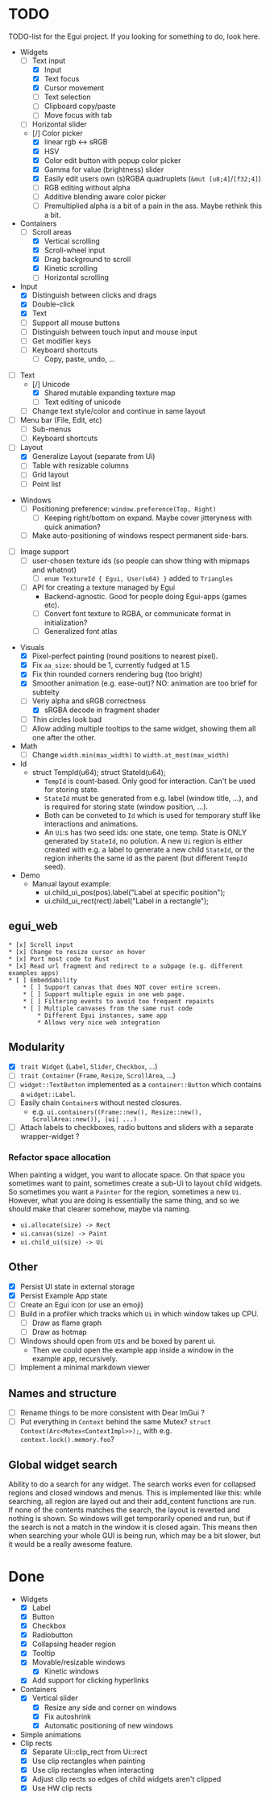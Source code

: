 # TODO
TODO-list for the Egui project. If you looking for something to do, look here.

* Widgets
    * [ ] Text input
        * [x] Input
        * [x] Text focus
        * [x] Cursor movement
        * [ ] Text selection
        * [ ] Clipboard copy/paste
        * [ ] Move focus with tab
    * [ ] Horizontal slider
    * [/] Color picker
        * [x] linear rgb <-> sRGB
        * [x] HSV
        * [x] Color edit button with popup color picker
        * [x] Gamma for value (brightness) slider
        * [x] Easily edit users own (s)RGBA quadruplets (`&mut [u8;4]`/`[f32;4]`)
        * [ ] RGB editing without alpha
        * [ ] Additive blending aware color picker
        * [ ] Premultiplied alpha is a bit of a pain in the ass. Maybe rethink this a bit.
* Containers
    * [ ] Scroll areas
        * [x] Vertical scrolling
        * [x] Scroll-wheel input
        * [x] Drag background to scroll
        * [x] Kinetic scrolling
        * [ ] Horizontal scrolling
* Input
    * [x] Distinguish between clicks and drags
    * [x] Double-click
    * [x] Text
    * [ ] Support all mouse buttons
    * [ ] Distinguish between touch input and mouse input
    * [ ] Get modifier keys
    * [ ] Keyboard shortcuts
        * [ ] Copy, paste, undo, ...
* [ ] Text
    * [/] Unicode
        * [x] Shared mutable expanding texture map
        * [ ] Text editing of unicode
    * [ ] Change text style/color and continue in same layout
* [ ] Menu bar (File, Edit, etc)
    * [ ] Sub-menus
    * [ ] Keyboard shortcuts
* [ ] Layout
    * [x] Generalize Layout (separate from Ui)
    * [ ] Table with resizable columns
    * [ ] Grid layout
    * [ ] Point list
* Windows
    * [ ] Positioning preference: `window.preference(Top, Right)`
        * [ ] Keeping right/bottom on expand. Maybe cover jitteryness with quick animation?
    * [ ] Make auto-positioning of windows respect permanent side-bars.
* [ ] Image support
    * [ ] user-chosen texture ids (so people can show thing with mipmaps and whatnot)
        * [ ] `enum TextureId { Egui, User(u64) }` added to `Triangles`
    * [ ] API for creating a texture managed by Egui
        * Backend-agnostic. Good for people doing Egui-apps (games etc).
        * [ ] Convert font texture to RGBA, or communicate format in initialization?
        * [ ] Generalized font atlas
* Visuals
    * [x] Pixel-perfect painting (round positions to nearest pixel).
    * [x] Fix `aa_size`: should be 1, currently fudged at 1.5
    * [x] Fix thin rounded corners rendering bug (too bright)
    * [x] Smoother animation (e.g. ease-out)? NO: animation are too brief for subtelty
    * [ ] Veriy alpha and sRGB correctness
        * [x] sRGBA decode in fragment shader
    * [ ] Thin circles look bad
    * [ ] Allow adding multiple tooltips to the same widget, showing them all one after the other.
* Math
    * [ ] Change `width.min(max_width)` to `width.at_most(max_width)`
* Id
    * struct TempId(u64); struct StateId(u64);
        * `TempId` is count-based. Only good for interaction. Can't be used for storing state.
        * `StateId` must be generated from e.g. label (window title, ...), and is required for storing state (window position, ...).
        * Both can be conveted to `Id` which is used for temporary stuff like interactions and animations.
        * An `Ui`:s has two seed ids: one state, one temp. State is ONLY generated by `StateId`, no polution. A new `Ui` region is either created with e.g. a label to generate a new child `StateId`, or the region inherits the same id as the parent (but different `TempId` seed).
* Demo
    * Manual layout example:
        * ui.child_ui_pos(pos).label("Label at specific position");
        * ui.child_ui_rect(rect).label("Label in a rectangle");


## egui_web
    * [x] Scroll input
    * [x] Change to resize cursor on hover
    * [x] Port most code to Rust
    * [x] Read url fragment and redirect to a subpage (e.g. different examples apps)
    * [ ] Embeddability
        * [ ] Support canvas that does NOT cover entire screen.
        * [ ] Support multiple eguis in one web page.
        * [ ] Filtering events to avoid too frequent repaints
        * [ ] Multiple canvases from the same rust code
            * Different Egui instances, same app
            * Allows very nice web integration

## Modularity
* [x] `trait Widget` (`Label`, `Slider`, `Checkbox`, ...)
* [ ] `trait Container` (`Frame`, `Resize`, `ScrollArea`, ...)
* [ ] `widget::TextButton` implemented as a `container::Button` which contains a `widget::Label`.
* [ ] Easily chain `Container`s without nested closures.
    * e.g. `ui.containers((Frame::new(), Resize::new(), ScrollArea::new()), |ui| ...)`
* [ ] Attach labels to checkboxes, radio buttons and sliders with a separate wrapper-widget ?

### Refactor space allocation
When painting a widget, you want to allocate space. On that space you sometimes want to paint, sometimes create a sub-Ui to layout child widgets. So sometimes you want a `Painter` for the region, sometimes a new `Ui`. However, what you are doing is essentially the same thing, and so we should make that clearer somehow, maybe via naming.

* `ui.allocate(size) -> Rect`
* `ui.canvas(size) -> Paint`
* `ui.child_ui(size) -> Ui`


## Other
* [x] Persist UI state in external storage
* [x] Persist Example App state
* [ ] Create an Egui icon (or use an emoji)
* [ ] Build in a profiler which tracks which `Ui` in which window takes up CPU.
    * [ ] Draw as flame graph
    * [ ] Draw as hotmap
* [ ] Windows should open from `UI`s and be boxed by parent ui.
    * Then we could open the example app inside a window in the example app, recursively.
* [ ] Implement a minimal markdown viewer

## Names and structure
* [ ] Rename things to be more consistent with Dear ImGui ?
* [ ] Put everything in `Context` behind the same Mutex? `struct Context(Arc<Mutex<ContextImpl>>);`, with e.g. `context.lock().memory.foo`?

## Global widget search
Ability to do a search for any widget. The search works even for collapsed regions and closed windows and menus. This is implemented like this: while searching, all region are layed out and their add_content functions are run. If none of the contents matches the search, the layout is reverted and nothing is shown. So windows will get temporarily opened and run, but if the search is not a match in the window it is closed again. This means then when searching your whole GUI is being run, which may be a bit slower, but it would be a really awesome feature.

# Done
* Widgets
    * [x] Label
    * [x] Button
    * [x] Checkbox
    * [x] Radiobutton
    * [x] Collapsing header region
    * [x] Tooltip
    * [x] Movable/resizable windows
        * [x] Kinetic windows
    * [x] Add support for clicking hyperlinks
* Containers
    * [x] Vertical slider
        * [x] Resize any side and corner on windows
        * [x] Fix autoshrink
        * [x] Automatic positioning of new windows
* Simple animations
* Clip rects
    * [x] Separate Ui::clip_rect from Ui::rect
    * [x] Use clip rectangles when painting
    * [x] Use clip rectangles when interacting
    * [x] Adjust clip rects so edges of child widgets aren't clipped
    * [x] Use HW clip rects
